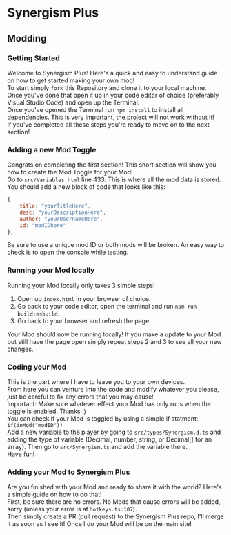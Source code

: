 # Synergism Plus
## Modding
### Getting Started
Welcome to Synergism Plus! Here's a quick and easy to understand guide on how to get started making your own mod!<br>
To start simply `fork` this Repository and clone it to your local machine.<br>
Once you've done that open it up in your code editor of choice (preferably Visual Studio Code) and open up the Terminal.<br>
Once you've opened the Terminal run `npm install` to install all dependencies. This is very important, the project will not work without it! <br>
If you've completed all these steps you're ready to move on to the next section!

### Adding a new Mod Toggle
Congrats on completing the first section! This short section will show you how to create the Mod Toggle for your Mod!<br>
Go to `src/Variables.html` line 433. This is where all the mod data is stored.<br>
You should add a new block of code that looks like this:
```javascript
{
    title: "yourTitleHere",
    desc: "yourDescriptionHere",
    author: "yourUsernameHere",
    id: "modIDhere"
},
```
Be sure to use a unique mod ID or both mods will be broken. An easy way to check is to open the console while testing.<br>

### Running your Mod locally
Running your Mod locally only takes 3 simple steps!<br>
1. Open up `index.html` in your browser of choice.
2. Go back to your code editor, open the terminal and run `npm run build:esbuild`.
3. Go back to your browser and refresh the page.

Your Mod should now be running locally! If you make a update to your Mod but still have the page open simply repeat steps 2 and 3 to see all your new changes.

### Coding your Mod
This is the part where I have to leave you to your own devices.<br>
From here you can venture into the code and modify whatever you please, just be careful to fix any errors that you may cause!<br>
Important: Make sure whatever effect your Mod has only runs when the toggle is enabled. Thanks :)<br>
You can check if your Mod is toggled by using a simple if statment: `if(inMod("modID"))`<br>
Add a new variable to the player by going to `src/types/Synergism.d.ts` and adding the type of variable (Decimal, number, string, or Decimal[] for an array). Then go to `src/Synergism.ts` and add the variable there.<br>
Have fun!

### Adding your Mod to Synergism Plus
Are you finished with your Mod and ready to share it with the world? Here's a simple guide on how to do that!<br>
First, be sure there are no errors. No Mods that cause errors will be added, sorry (unless your error is at `hotkeys.ts:107`).<br>
Then simply create a PR (pull request) to the Synergism Plus repo, I'll merge it as soon as I see it! Once I do your Mod will be on the main site!

